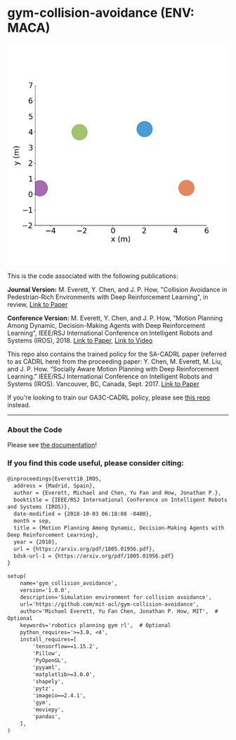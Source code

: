 # gym-collision-avoidance (ENV: MACA)

<img src="asset/combo.gif" alt="Agents spelling ``CADRL''">

This is the code associated with the following publications:

**Journal Version:** M. Everett, Y. Chen, and J. P. How, "Collision Avoidance in Pedestrian-Rich Environments with Deep Reinforcement Learning", in review, [Link to Paper](https://arxiv.org/abs/1910.11689)

**Conference Version:** M. Everett, Y. Chen, and J. P. How, "Motion Planning Among Dynamic, Decision-Making Agents with Deep Reinforcement Learning", IEEE/RSJ International Conference on Intelligent Robots and Systems (IROS), 2018. [Link to Paper](https://arxiv.org/abs/1805.01956), [Link to Video](https://www.youtube.com/watch?v=XHoXkWLhwYQ)

This repo also contains the trained policy for the SA-CADRL paper (referred to as CADRL here) from the proceeding paper: Y. Chen, M. Everett, M. Liu, and J. P. How. “Socially Aware Motion Planning with Deep Reinforcement Learning.” IEEE/RSJ International Conference on Intelligent Robots and Systems (IROS). Vancouver, BC, Canada, Sept. 2017. [Link to Paper](https://arxiv.org/abs/1703.08862)

If you're looking to train our GA3C-CADRL policy, please see [this repo](https://github.com/mit-acl/rl_collision_avoidance) instead.

---

### About the Code

Please see [the documentation](https://gym-collision-avoidance.readthedocs.io/en/latest/)!

### If you find this code useful, please consider citing:

```
@inproceedings{Everett18_IROS,
  address = {Madrid, Spain},
  author = {Everett, Michael and Chen, Yu Fan and How, Jonathan P.},
  booktitle = {IEEE/RSJ International Conference on Intelligent Robots and Systems (IROS)},
  date-modified = {2018-10-03 06:18:08 -0400},
  month = sep,
  title = {Motion Planning Among Dynamic, Decision-Making Agents with Deep Reinforcement Learning},
  year = {2018},
  url = {https://arxiv.org/pdf/1805.01956.pdf},
  bdsk-url-1 = {https://arxiv.org/pdf/1805.01956.pdf}
}
```

```
setup(
    name='gym_collision_avoidance',
    version='1.0.0',
    description='Simulation environment for collision avoidance',
    url='https://github.com/mit-acl/gym-collision-avoidance',
    author='Michael Everett, Yu Fan Chen, Jonathan P. How, MIT',  # Optional
    keywords='robotics planning gym rl',  # Optional
    python_requires='>=3.0, <4',
    install_requires=[
        'tensorflow==1.15.2',
        'Pillow',
        'PyOpenGL',
        'pyyaml',
        'matplotlib>=3.0.0',
        'shapely',
        'pytz',
        'imageio==2.4.1',
        'gym',
        'moviepy',
        'pandas',
    ],
)
```

